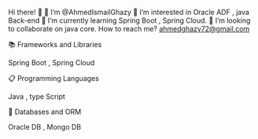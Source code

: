 Hi there! 👋
👋 I’m @AhmedIsmailGhazy
👀 I’m interested in Oracle ADF , java Back-end
🌱 I’m currently learning Spring Boot , Spring Cloud.
💞️ I’m looking to collaborate on java core.
How to reach me? ahmedghazy72@gmail.com

📚 Frameworks and Libraries


Spring Boot , Spring Cloud


📋 Programming Languages


Java , type Script

💾 Databases and ORM


Oracle DB , Mongo DB
